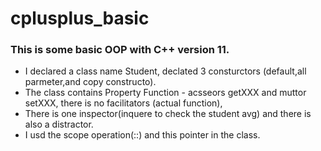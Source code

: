 # cplusplus_basic
### This is some basic OOP with C++ version 11.<br>
- I declared a class name Student, declated 3 consturctors (default,all parmeter,and copy constructo).<br>
- The class contains Property Function - acsseors getXXX and muttor setXXX, there is no facilitators (actual function),<br>
- There is one inspector(inquere to check the student avg) and there is also a distractor.<br>
- I usd the scope operation(::) and this pointer in the class.<br>
